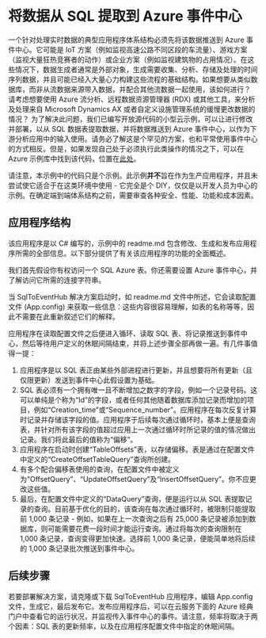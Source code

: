 <properties
   pageTitle="将 SQL 数据提取到 Azure 事件中心 | Azure"
   description="从 SQL 示例进行事件中心导入的概述"
   services="event-hubs"
   documentationCenter="na"
   authors="spyrossak"
   manager="timlt"
   editor=""/>

<tags 
   ms.service="event-hubs"
   ms.date="02/26/2016"
   wacn.date="04/05/2016" />

# 将数据从 SQL 提取到 Azure 事件中心

一个针对处理实时数据的典型应用程序体系结构必须先将该数据推送到 Azure 事件中心。它可能是 IoT 方案（例如监视高速公路不同区段的车流量）、游戏方案（监视大量狂热竞赛者的动作）或企业方案（例如监视建筑物的占用情况）。在这些情况下，数据生成者通常是外部对象，生成需要收集、分析、存储及处理的时间序列数据，并且可能已经入大量心力构建这些流程的基础结构。如果想要从类似数据库，而非从流数据来源带入数据，并配合其他流数据一起使用，该如何进行？ 请考虑想要使用 Azure 流分析、远程数据资源管理器 (RDX) 或其他工具，来分析及处理来自 Microsoft Dynamics AX 或者自定义设施管理系统的缓慢更改数据的情况？ 为了解决此问题，我们已编写开放源代码的小型云示例，可以让进行修改并部署，以从 SQL 数据表提取数据，并将数据推送到 Azure 事件中心，以作为下游分析应用中的输入使用。请务必了解这是个罕见的方案，也和平常使用事件中心的方式相反。但是，如果发现自己处于必须执行此类操作的情况之下，可以在 Azure 示例库中找到该代码，位置在[此处](https://github.com/Azure-Samples/event-hubs-dotnet-import-from-sql)。

请注意，本示例中的代码只是个示例。此示例**并不**旨在作为生产应用程序，并且未尝试使它适合于在这类环境中使用 - 它完全是个 DIY，仅仅是以开发人员为中心的示例。在确定端到端体系结构之前，需要审查各种安全、性能、功能和成本因素。

## 应用程序结构

该应用程序是以 C# 编写的，示例中的 readme.md 包含修改、生成和发布应用程序所需的全部信息。以下部分提供了有关该应用程序的功能的全面概述。

我们首先假设你有权访问一个 SQL Azure 表。你还需要设置 Azure 事件中心，并了解访问它所需的连接字符串。

当 SqlToEventHub 解决方案启动时，如 readme.md 文件中所述，它会读取配置文件 (App.config) 来获取一些信息：这些内容很容易理解，如表的名称等等，因此不需要在此重新叙述它们的解释。

应用程序在读取配置文件之后便进入循环、读取 SQL 表、将记录推送到事件中心，然后等待用户定义的休眠间隔结束，并将上述步骤全部再做一遍。有几件事值得一提：

1. 应用程序是以 SQL 表正由某些外部进程进行更新，并且想要将所有更新（且仅限更新）发送到事件中心此假设置为基础。
2. SQL 表必须有一个拥有唯一且不断增加之数字的字段，例如一个记录号码。这可以单纯是个称为“Id”的字段，或者任何其他随着数据库添加记录而增加的项目，例如“Creation\_time”或“Sequence\_number”。应用程序在每次反复计算时记录并存储该字段的值。应用程序于后续每次通过循环时，基本上便是查询表，并针对所有该字段的值超过应用上一次通过循环时所记录的值的情况做出记录。我们将此最后的值称为“偏移”。
3. 应用程序在启动时创建“TableOffsets”表，以存储偏移。表是通过在配置文件中定义的“CreateOffsetTableQuery”查询所创建。 
4. 有多个配合偏移表使用的查询，在配置文件中被定义为“OffsetQuery”、“UpdateOffsetQuery”及“InsertOffsetQuery”。你不应更改这些值。
5. 最后，在配置文件中定义的“DataQuery”查询，便是运行以从 SQL 表提取记录的查询。目前基于优化的目的，该查询在每次通过循环时，被限制只能提取前 1,000 条记录 - 例如，如果在上一次查询之后有 25,000 条记录被添加到数据库，则可能需要花费一段时间才能运行查询。通过将每次的查询限制在 1,000 条记录，查询变得更加快速。选择前 1,000 条记录，便能简单地将后续的 1,000 条记录批次推送到事件中心。    

## 后续步骤

若要部署解决方案，请克隆或下载 SqlToEventHub 应用程序，编辑 App.config 文件，生成它，最后发布它。发布应用程序后，可以在云服务下面的 Azure 经典门户中查看它的运行状况，并监视传入事件中心的事件。请注意，频率将取决于两个因素：SQL 表的更新频率，以及在应用程序配置文件中指定的休眠间隔。
<!---HONumber=Mooncake_0328_2016-->
